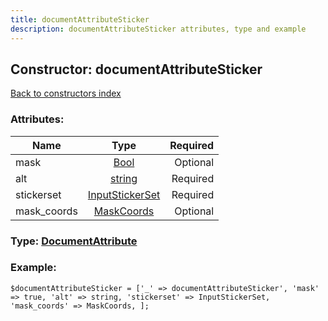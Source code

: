 ```yaml
---
title: documentAttributeSticker
description: documentAttributeSticker attributes, type and example
---
```

## Constructor: documentAttributeSticker  
[Back to constructors index](index.md)



### Attributes:

| Name     |    Type       | Required |
|----------|:-------------:|---------:|
|mask|[Bool](../types/Bool.md) | Optional|
|alt|[string](../types/string.md) | Required|
|stickerset|[InputStickerSet](../types/InputStickerSet.md) | Required|
|mask\_coords|[MaskCoords](../types/MaskCoords.md) | Optional|



### Type: [DocumentAttribute](../types/DocumentAttribute.md)


### Example:

```
$documentAttributeSticker = ['_' => documentAttributeSticker', 'mask' => true, 'alt' => string, 'stickerset' => InputStickerSet, 'mask_coords' => MaskCoords, ];
```